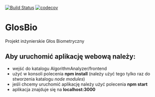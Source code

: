 [![Build Status](https://travis-ci.org/MikolajBalcerek/GlosBio.svg?branch=master)](https://travis-ci.org/MikolajBalcerek/GlosBio) [![codecov](https://codecov.io/gh/MikolajBalcerek/GlosBio/branch/master/graph/badge.svg)](https://codecov.io/gh/MikolajBalcerek/GlosBio)



# GlosBio
Projekt inżynierskie Głos Biometryczny

## Aby uruchomić aplikację webową należy:
 - wejść do katalogu AlgorithmAnalyzer/frontend
 - użyć w konsoli polecenia **npm install** (należy użyć tego tylko raz do stworzenia katalogu *node modules*)
 - jeśli chcemy uruchomić aplikację należy użyć polecenia **npm start**
 - aplikacja znajduje się na **localhost:3000**
